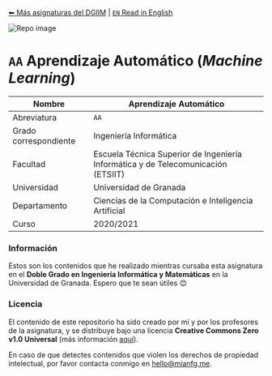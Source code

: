 [⬅ Más asignaturas del DGIIM](https://github.com/mianfg/DGIIM) | [`EN` Read in English](./README.en.md)

![Repo image](https://repository-images.githubusercontent.com/355978535/87766180-989a-11eb-80b9-c14a45d30cf7)

# `AA` Aprendizaje Automático (_Machine Learning_)

| Nombre                | Aprendizaje Automático                                       |
| --------------------- | ------------------------------------------------------------ |
| Abreviatura           | `AA`                                                         |
| Grado correspondiente | Ingeniería Informática                                       |
| Facultad              | Escuela Técnica Superior de Ingeniería Informática y de Telecomunicación (ETSIIT)  |
| Universidad           | Universidad de Granada                                       |
| Departamento          | Ciencias de la Computación e Inteligencia Artificial         |
| Curso                 | 2020/2021                                                    |

### Información

Estos son los contenidos que he realizado mientras cursaba esta asignatura en el **Doble Grado en Ingeniería Informática y Matemáticas** en la Universidad de Granada. Espero que te sean útiles 😊

### Licencia

El contenido de este repositorio ha sido creado por mí y por los profesores de la asignatura, y se distribuye bajo una licencia **Creative Commons Zero v1.0 Universal** (más información [aquí](./LICENSE)).

En caso de que detectes contenidos que violen los derechos de propiedad intelectual, por favor contacta conmigo en [hello@mianfg.me](mailto:hello@mianfg.me).

